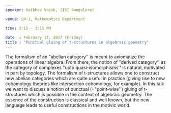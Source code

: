 ```yaml
---
speaker: Vaibhav Vaish, (ISI Bangalore)

venue: LH-1, Mathematics Department

time: 2:15 - 3:15 PM
 
date  : February 17, 2017 (Friday)
title : "Punctual gluing of t-structures in algebraic geometry"
---
```


The formalism of an "abelian category'' is meant to axiomatize
the operations of linear algebra. From there, the notion of "derived
category'' as the category of complexes "upto quasi-isomorphisms'' is
natural, motivated in part by topology. The formalism of t-structures
allows one to construct new abelian categories which are quite useful in
practice (giving rise to new cohomology theories like intersection
cohomology, for example). In this talk we want to discuss a notion of
punctual (="point-wise'') gluing of t-structures which is possible in the
context of algebraic geometry. The essence of the construction is
classical and well known, but the new language leads to useful
constructions in the motivic world.
